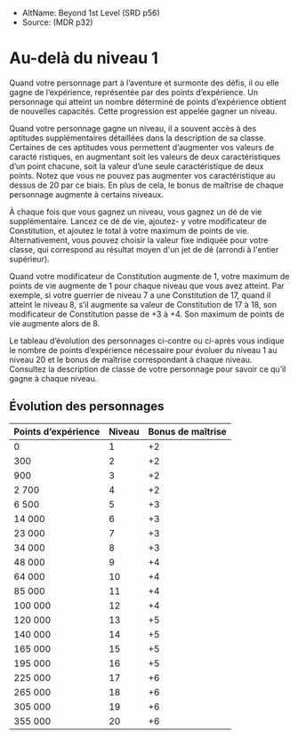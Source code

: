 
<!--Items-->

- AltName: <!--AltName-->Beyond 1st Level (SRD p56)<!--/AltName-->
- Source: <!--Source-->(MDR p32)<!--/Source-->

# <!--Name-->Au-delà du niveau 1<!--/Name-->

Quand votre personnage part à l’aventure et surmonte des défis, il ou elle gagne de l’expérience, représentée par des points d’expérience. Un personnage qui atteint un nombre déterminé de points d’expérience obtient de nouvelles capacités. Cette progression est appelée gagner un niveau.

Quand votre personnage gagne un niveau, il a souvent accès à des aptitudes supplémentaires détaillées dans la description de sa classe. Certaines de ces aptitudes vous permettent d’augmenter vos valeurs de caracté ristiques, en augmentant soit les valeurs de deux caractéristiques d’un point chacune, soit la valeur d’une seule caractéristique de deux points. Notez que vous ne pouvez pas augmenter vos caractéristique au dessus de 20 par ce biais. En plus de cela, le bonus de maîtrise de chaque personnage augmente à certains niveaux.

À chaque fois que vous gagnez un niveau, vous gagnez un dé de vie supplémentaire. Lancez ce dé de vie, ajoutez- y votre modificateur de Constitution, et ajoutez le total à votre maximum de points de vie. Alternativement, vous pouvez choisir la valeur fixe indiquée pour votre classe, qui correspond au résultat moyen d'un jet de dé (arrondi à l'entier supérieur).

Quand votre modificateur de Constitution augmente de 1, votre maximum de points de vie augmente de 1 pour chaque niveau que vous avez atteint. Par exemple, si votre guerrier de niveau 7 a une Constitution de 17, quand il atteint le niveau 8, s’il augmente sa valeur de Constitution de 17 à 18, son modificateur de Constitution passe de +3 à +4. Son maximum de points de vie augmente alors de 8.

Le tableau d’évolution des personnages ci-contre ou ci-après vous indique le nombre de points d’expérience nécessaire pour évoluer du niveau 1 au niveau 20 et le bonus de maîtrise correspondant à chaque niveau. Consultez la description de classe de votre personnage pour savoir ce qu’il gagne à chaque niveau.

<!--Generic-->

## <!--Name-->Évolution des personnages<!--/Name-->

|Points d’expérience|Niveau|Bonus de maîtrise|
|---|---|---|
|0|1|+2|
|300|2|+2|
|900|3|+2|
|2 700|4|+2|
|6 500|5|+3|
|14 000|6|+3|
|23 000|7|+3|
|34 000|8|+3|
|48 000|9|+4|
|64 000|10|+4|
|85 000|11|+4|
|100 000|12|+4|
|120 000|13|+5|
|140 000|14|+5|
|165 000|15|+5|
|195 000|16|+5|
|225 000|17|+6|
|265 000|18|+6|
|305 000|19|+6|
|355 000|20|+6|

<!--/Generic-->

<!--/Items-->
